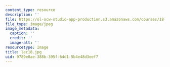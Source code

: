 ```yaml
---
content_type: resource
description: ''
file: https://ol-ocw-studio-app-production.s3.amazonaws.com/courses/18-01sc-single-variable-calculus-fall-2010/9789e0ae388b395f64d15b4e48d3eef7_lec18.jpg
file_type: image/jpeg
image_metadata:
  caption: ''
  credit: ''
  image-alt: ''
resourcetype: Image
title: lec18.jpg
uid: 9789e0ae-388b-395f-64d1-5b4e48d3eef7
---
```

